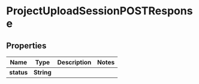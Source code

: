 

# ProjectUploadSessionPOSTResponse


## Properties

| Name | Type | Description | Notes |
|------------ | ------------- | ------------- | -------------|
|**status** | **String** |  |  |



